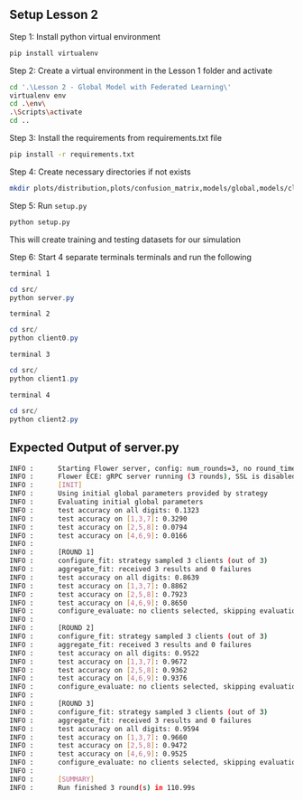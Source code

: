 ## Setup Lesson 2

Step 1: Install python virtual environment
```bash
pip install virtualenv
```
Step 2: Create a virtual environment in the Lesson 1 folder and activate
```bash
cd '.\Lesson 2 - Global Model with Federated Learning\'
virtualenv env
cd .\env\
.\Scripts\activate
cd ..
```

Step 3: Install the requirements from requirements.txt file
```bash
pip install -r requirements.txt
```

Step 4: Create necessary directories if not exists
```bash
mkdir plots/distribution,plots/confusion_matrix,models/global,models/client/client0,models/client/client1,models/client/client2,training,testing
```

Step 5: Run `setup.py`
```bash
python setup.py
```
This will create training and testing datasets for our simulation

Step 6: Start 4 separate terminals terminals and run the following

`terminal 1`
```powershell
cd src/
python server.py
```
`terminal 2`
```powershell
cd src/
python client0.py
```
`terminal 3`
```powershell
cd src/
python client1.py
```
`terminal 4`
```powershell
cd src/
python client2.py
```

## Expected Output of server.py
```bash
INFO :      Starting Flower server, config: num_rounds=3, no round_timeout
INFO :      Flower ECE: gRPC server running (3 rounds), SSL is disabled
INFO :      [INIT]
INFO :      Using initial global parameters provided by strategy
INFO :      Evaluating initial global parameters
INFO :      test accuracy on all digits: 0.1323
INFO :      test accuracy on [1,3,7]: 0.3290
INFO :      test accuracy on [2,5,8]: 0.0794
INFO :      test accuracy on [4,6,9]: 0.0166
INFO :
INFO :      [ROUND 1]
INFO :      configure_fit: strategy sampled 3 clients (out of 3)
INFO :      aggregate_fit: received 3 results and 0 failures
INFO :      test accuracy on all digits: 0.8639
INFO :      test accuracy on [1,3,7]: 0.8862
INFO :      test accuracy on [2,5,8]: 0.7923
INFO :      test accuracy on [4,6,9]: 0.8650
INFO :      configure_evaluate: no clients selected, skipping evaluation
INFO :
INFO :      [ROUND 2]
INFO :      configure_fit: strategy sampled 3 clients (out of 3)
INFO :      aggregate_fit: received 3 results and 0 failures
INFO :      test accuracy on all digits: 0.9522
INFO :      test accuracy on [1,3,7]: 0.9672
INFO :      test accuracy on [2,5,8]: 0.9362
INFO :      test accuracy on [4,6,9]: 0.9376
INFO :      configure_evaluate: no clients selected, skipping evaluation
INFO :
INFO :      [ROUND 3]
INFO :      configure_fit: strategy sampled 3 clients (out of 3)
INFO :      aggregate_fit: received 3 results and 0 failures
INFO :      test accuracy on all digits: 0.9594
INFO :      test accuracy on [1,3,7]: 0.9660
INFO :      test accuracy on [2,5,8]: 0.9472
INFO :      test accuracy on [4,6,9]: 0.9525
INFO :      configure_evaluate: no clients selected, skipping evaluation
INFO :
INFO :      [SUMMARY]
INFO :      Run finished 3 round(s) in 110.99s
```
